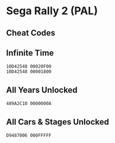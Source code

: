 # Sega Rally 2 (PAL)

## Cheat Codes

## Infinite Time

```
10D42548 00020F00
10D42548 00001800

```

## All Years Unlocked

```
489A2C10 0000000A

```

## All Cars & Stages Unlocked

```
D9487006 000FFFFF

```

